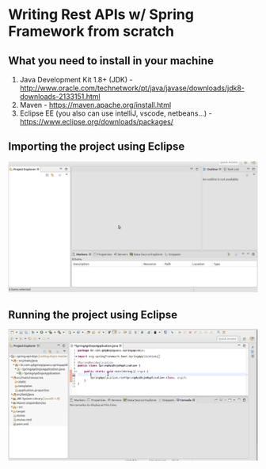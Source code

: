 # Writing Rest APIs w/ Spring Framework from scratch

## What you need to install in your machine
1. Java Development Kit 1.8+ (JDK) - http://www.oracle.com/technetwork/pt/java/javase/downloads/jdk8-downloads-2133151.html
2. Maven - https://maven.apache.org/install.html
3. Eclipse EE (you also can use intelliJ, vscode, netbeans...) - https://www.eclipse.org/downloads/packages/

## Importing the project using Eclipse
![Importing the project using Eclipse](./docs/how-to-import.gif)

## Running the project using Eclipse
![Running the project using Eclipse](./docs/how-to-run.gif)

